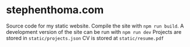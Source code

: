 # stephenthoma.com
Source code for my static website. Compile the site with `npm run build`. A development version of the site can be run with `npm run dev`
Projects are stored in `static/projects.json`
CV is stored at `static/resume.pdf`
